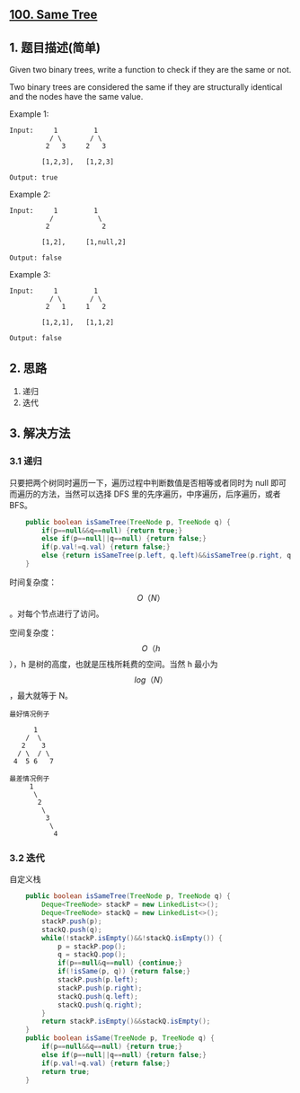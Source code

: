 ## [100. Same Tree](https://leetcode-cn.com/problems/same-tree/)

## 1. 题目描述(简单)

Given two binary trees, write a function to check if they are the same or not.

Two binary trees are considered the same if they are structurally identical and the nodes have the same value.

Example 1:
```
Input:     1         1
          / \       / \
         2   3     2   3

        [1,2,3],   [1,2,3]

Output: true
```
Example 2:
```
Input:     1         1
          /           \
         2             2

        [1,2],     [1,null,2]

Output: false
```
Example 3:
```
Input:     1         1
          / \       / \
         2   1     1   2

        [1,2,1],   [1,1,2]

Output: false
```


## 2. 思路

1. 递归
2. 迭代

## 3. 解决方法

### 3.1 递归
只要把两个树同时遍历一下，遍历过程中判断数值是否相等或者同时为 null 即可
而遍历的方法，当然可以选择 DFS 里的先序遍历，中序遍历，后序遍历，或者 BFS。

```java
	public boolean isSameTree(TreeNode p, TreeNode q) {
		if(p==null&&q==null) {return true;}
		else if(p==null||q==null) {return false;}
        if(p.val!=q.val) {return false;}
        else {return isSameTree(p.left, q.left)&&isSameTree(p.right, q.right);}
    }
```
时间复杂度：$$O（N）$$。对每个节点进行了访问。

空间复杂度：$$O（h$$），h 是树的高度，也就是压栈所耗费的空间。当然 h 最小为$$ log（N）$$，最大就等于 N。
```
最好情况例子

      1
    /  \
   2    3
  / \  / \
 4  5 6   7

最差情况例子
     1
      \
       2
        \
         3
          \
           4
```
### 3.2 迭代

自定义栈

```java
	public boolean isSameTree(TreeNode p, TreeNode q) {
		Deque<TreeNode> stackP = new LinkedList<>();
		Deque<TreeNode> stackQ = new LinkedList<>();
		stackP.push(p);
		stackQ.push(q);
		while(!stackP.isEmpty()&&!stackQ.isEmpty()) {
			p = stackP.pop();
			q = stackQ.pop();
			if(p==null&q==null) {continue;}
			if(!isSame(p, q)) {return false;}
			stackP.push(p.left);
			stackP.push(p.right);
			stackQ.push(q.left);
			stackQ.push(q.right);
		}
        return stackP.isEmpty()&&stackQ.isEmpty();
    }
	public boolean isSame(TreeNode p, TreeNode q) {
		if(p==null&&q==null) {return true;}
		else if(p==null||q==null) {return false;}
        if(p.val!=q.val) {return false;}
        return true;
	}
```

